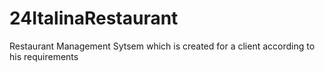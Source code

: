 # 24ItalinaRestaurant
Restaurant Management Sytsem which is created for a client according to his requirements
